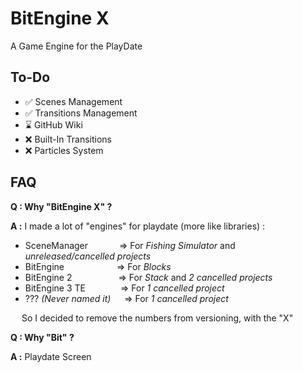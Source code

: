 # BitEngine X

A Game Engine for the PlayDate

## To-Do
* ✅ Scenes Management
* ✅ Transitions Management
* ⌛ GitHub Wiki
* ❌ Built-In Transitions
* ❌ Particles System

## FAQ


**Q : Why "BitEngine X" ?**

**A :** I made a lot of "engines" for playdate (more like libraries) :
- SceneManager&emsp;&emsp;&emsp;&nbsp;&nbsp;=> For _Fishing Simulator_ and *unreleased/cancelled projects*
- BitEngine&emsp;&emsp;&emsp;&emsp;&emsp;&emsp;=> For _Blocks_
- BitEngine 2&emsp;&emsp;&emsp;&emsp;&emsp;&nbsp;=> For _Stack_ and *2 cancelled projects*
- BitEngine 3 TE&emsp;&emsp;&emsp;&emsp;=> For *1 cancelled project*
- ??? *(Never named it)*&emsp;&nbsp;&nbsp;=> For *1 cancelled project*

&emsp;&nbsp;So I decided to remove the numbers from versioning, with the "X"

**Q : Why "Bit" ?**

**A :** Playdate Screen

